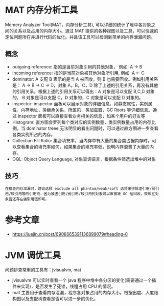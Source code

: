 # MAT 内存分析工具

Memery Analyzer Tool(MAT，内存分析工具), 可以详细的统计了堆中各对象之间的关系以及占用的内存大小。通过 MAT 提供的各种视图以及工具，可以快速的定位问题所在并进行代码的优化。并且该工具可以检测到简单的内存泄漏问题。

## 概念

- outgoing reference: 指的是当前对象引用的其他对象， 例如: A -> B
- incoming reference: 指的是当前对象被其他对象所引用, 例如: A <- C
- dominator: A 支配 B 表示的是当 A 被回收，则 B 也需要回收。例如引用关系是： A -> B -> C -> D，对象 A，B，C，D 除了上述的引用关系，再没有其他的引用关系。根据上述的引用关系可以得出：A 对象是可以支配 B,C,D 对象的， B 对象是可以支配 C，D 对象的，C 对象是可以支配 D 对象的。
- inspector: inspector 面板可以展示对象的详细信息，如静态属性，实例属性，内存地址，类继承关系，所属包，类加载器，GC Roots 等详细信息。通过 inspector 面板可以直接查看业务相关的信息，如某个用户的好友等
- Histogram: 直方图会罗列每个类对应的实例数量，类实例数量占用的内存比例。当 dominator treee 无法明显的看出问题时，可以通过直方图进一步查看各类实例所占的内存。
- Collection Fill Ratio: 集合填充率，当内存中有大量的集合类占据内存时，可以查看集合的填充率如何，如果集合的填充率低，说明内存浪费了大量的内存。
- OQL: Object Query Language, 对象查询语言，根据条件筛选出堆中的对象

## 技巧

```ad-tip
在排查内存泄漏时，建议选择 exclude all phantom/weak/soft 选项来排除虚引用/弱引用/软引用等的引用链，因为被虚引用/弱引用/软引用的对象可以直接被 GC 给回收，聚焦在对象否还存在强引用链即可。
```

# 参考文章

- https://juejin.cn/post/6908665391136899079#heading-0

# JVM 调优工具

问题排查常用的工具有：jvisualvm, mat

- jvisualvm 可以实时查看一个 java 程序中堆中各分区的变化(需要通过一个插件来实现)，是否发生了死锁，线程占用 CPU 的情况。
- mat 主要用于查看内存泄漏，程序各对象占用的内存大小，根据出度、入度结构图以及支配树查看是否可以进一步的优化。